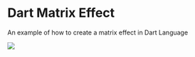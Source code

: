Dart Matrix Effect
===========

An example of how to create a matrix effect in Dart Language

![](http://www.placona.co.uk/wp-content/uploads/2014/03/dart_matrix.gif)
